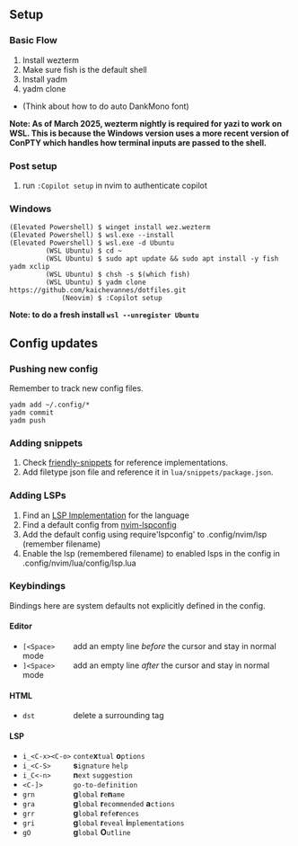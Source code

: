 ## Setup
### Basic Flow
1. Install wezterm
2. Make sure fish is the default shell
3. Install yadm
4. yadm clone
- (Think about how to do auto DankMono font)

**Note: As of March 2025, wezterm nightly is required for yazi to work on WSL. This is because the Windows version uses a more recent version of ConPTY which handles how terminal inputs are passed to the shell.**
  
### Post setup
1. run `:Copilot setup` in nvim to authenticate copilot

### Windows
```
(Elevated Powershell) $ winget install wez.wezterm 
(Elevated Powershell) $ wsl.exe --install
(Elevated Powershell) $ wsl.exe -d Ubuntu
         (WSL Ubuntu) $ cd ~
         (WSL Ubuntu) $ sudo apt update && sudo apt install -y fish yadm xclip
         (WSL Ubuntu) $ chsh -s $(which fish)
         (WSL Ubuntu) $ yadm clone https://github.com/kaichevannes/dotfiles.git
             (Neovim) $ :Copilot setup
```

**Note: to do a fresh install `wsl --unregister Ubuntu`**
## Config updates
### Pushing new config
Remember to track new config files.
```
yadm add ~/.config/*
yadm commit
yadm push
```
### Adding snippets
1. Check [friendly-snippets](https://github.com/rafamadriz/friendly-snippets/tree/main/snippets) for reference implementations.
2. Add filetype json file and reference it in `lua/snippets/package.json`.
### Adding LSPs
1. Find an [LSP Implementation](https://microsoft.github.io/language-server-protocol/implementors/servers/) for the language
2. Find a default config from [nvim-lspconfig](https://github.com/neovim/nvim-lspconfig/blob/master/doc/configs.md)
3. Add the default config using require'lspconfig' to .config/nvim/lsp (remember filename)
4. Enable the lsp (remembered filename) to enabled lsps in the config in .config/nvim/lua/config/lsp.lua

### Keybindings
Bindings here are system defaults not explicitly defined in the config.
#### Editor
- `[<Space>    ` add an empty line _before_ the cursor and stay in normal mode
- `]<Space>    ` add an empty line _after_ the cursor and stay in normal mode
#### HTML
- `dst         ` delete a surrounding tag
#### LSP
- `i_<C-x><C-o>` `conte`**x**`tual` **o**`ptions`
- `i_<C-S>     ` **s**`ignature` `help`
- `i_C<-n>     ` **n**`ext` `suggestion`
- `<C-]>       ` `go-to-definition`
- `grn         ` **g**`lobal` **r**`e`**n**`ame`
- `gra         ` **g**`lobal` **r**`ecommended` **a**`ctions`
- `grr         ` **g**`lobal` **r**`efe`**r**`ences`
- `gri         ` **g**`lobal` **r**`eveal` **i**`mplementations`
- `gO          ` **g**`lobal` **O**`utline`
